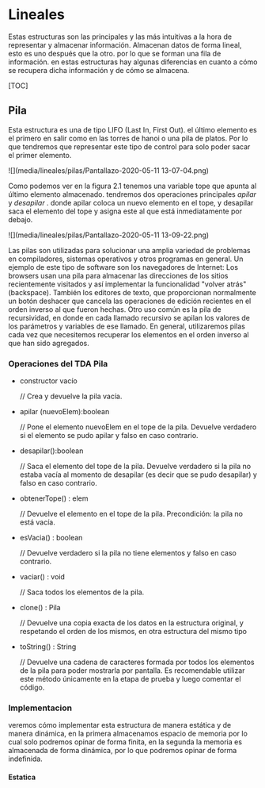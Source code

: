 # Lineales

Estas estructuras son las principales y las más intuitivas a la hora de representar y almacenar información. Almacenan datos de forma lineal, esto es uno después que la otro. por lo que se forman una fila de información. en estas estructuras hay algunas diferencias en cuanto a cómo se recupera dicha información y de cómo se almacena.

[TOC]

## Pila

Esta estructura es una de tipo LIFO (Last In, First Out). el último elemento es el primero en salir como en las torres de hanoi o una pila de platos. Por lo que tendremos que representar este tipo de control para solo poder sacar el primer elemento.

![](media/lineales/pilas/Pantallazo-2020-05-11 13-07-04.png)

Como podemos ver en la figura 2.1 tenemos una variable tope que apunta al último elemento almacenado. tendremos dos operaciones principales *apilar* y *desapilar* . donde apilar coloca un nuevo elemento en el tope, y desapilar saca el elemento del tope y asigna este al que está inmediatamente por debajo.

![](media/lineales/pilas/Pantallazo-2020-05-11 13-09-22.png)

Las pilas son utilizadas para solucionar una amplia variedad de problemas en compiladores, sistemas operativos y otros programas en general. Un ejemplo de este tipo de software son los navegadores de Internet: Los browsers usan una pila para almacenar las direcciones de los sitios recientemente visitados y así implementar la funcionalidad "volver atrás" (backspace). También los editores de texto, que proporcionan normalmente un botón deshacer que cancela las operaciones de edición recientes en el orden inverso al que fueron hechas. Otro uso común es la pila de recursividad, en donde en cada llamado recursivo se apilan los valores de los parámetros y variables de ese llamado. En general, utilizaremos pilas cada vez que necesitemos recuperar los elementos en el orden inverso al que han sido agregados.

### Operaciones del TDA Pila

- constructor vacío

  // Crea y devuelve la pila vacía. 

- apilar (nuevoElem):boolean 

  // Pone el elemento nuevoElem en el tope de la pila. Devuelve verdadero si el elemento se pudo apilar y falso en caso contrario. 

- desapilar():boolean 

  // Saca el elemento del tope de la pila. Devuelve verdadero si la pila no estaba vacía al momento de desapilar (es decir que se pudo desapilar) y falso en caso contrario. 

- obtenerTope() : elem 

  // Devuelve el elemento en el tope de la pila. Precondición: la pila no está vacía. 

- esVacia() : boolean

  // Devuelve verdadero si la pila no tiene elementos y falso en caso contrario. 

- vaciar() : void 

  // Saca todos los elementos de la pila. 

- clone() : Pila 

  // Devuelve una copia exacta de los datos en la estructura original, y respetando el orden de los mismos, en otra estructura del mismo tipo 

- toString() : String

  // Devuelve una cadena de caracteres formada por todos los elementos de la pila para poder mostrarla por pantalla. Es recomendable utilizar este método únicamente en la etapa de prueba y luego comentar el código.

### Implementacion

veremos cómo implementar esta estructura de manera estática y de manera dinámica, en la primera almacenamos espacio de memoria por lo cual solo podremos opinar de forma finita, en la segunda la memoria es almacenada de forma dinámica, por lo que podremos opinar de forma indefinida.

#### Estatica



